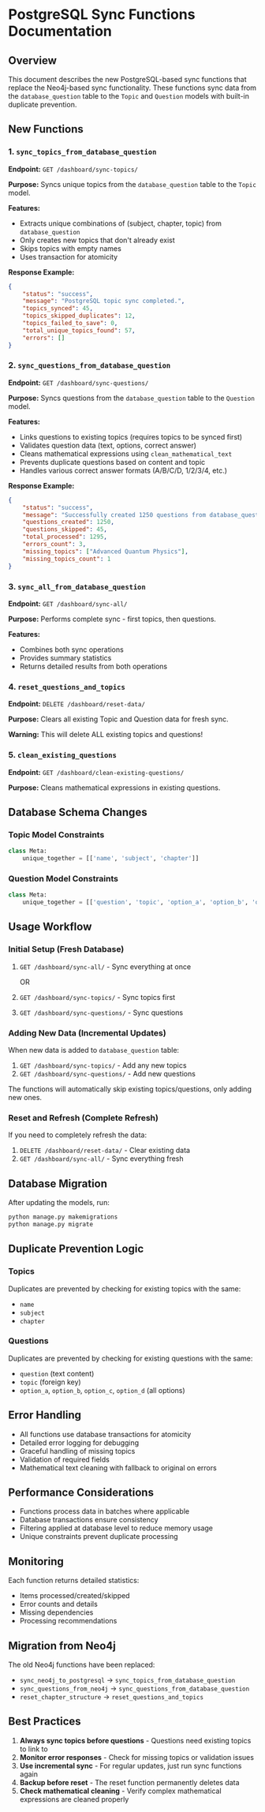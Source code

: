 # PostgreSQL Sync Functions Documentation

## Overview
This document describes the new PostgreSQL-based sync functions that replace the Neo4j-based sync functionality. These functions sync data from the `database_question` table to the `Topic` and `Question` models with built-in duplicate prevention.

## New Functions

### 1. `sync_topics_from_database_question`
**Endpoint:** `GET /dashboard/sync-topics/`

**Purpose:** Syncs unique topics from the `database_question` table to the `Topic` model.

**Features:**
- Extracts unique combinations of (subject, chapter, topic) from `database_question`
- Only creates new topics that don't already exist
- Skips topics with empty names
- Uses transaction for atomicity

**Response Example:**
```json
{
    "status": "success",
    "message": "PostgreSQL topic sync completed.",
    "topics_synced": 45,
    "topics_skipped_duplicates": 12,
    "topics_failed_to_save": 0,
    "total_unique_topics_found": 57,
    "errors": []
}
```

### 2. `sync_questions_from_database_question`
**Endpoint:** `GET /dashboard/sync-questions/`

**Purpose:** Syncs questions from the `database_question` table to the `Question` model.

**Features:**
- Links questions to existing topics (requires topics to be synced first)
- Validates question data (text, options, correct answer)
- Cleans mathematical expressions using `clean_mathematical_text`
- Prevents duplicate questions based on content and topic
- Handles various correct answer formats (A/B/C/D, 1/2/3/4, etc.)

**Response Example:**
```json
{
    "status": "success",
    "message": "Successfully created 1250 questions from database_question table",
    "questions_created": 1250,
    "questions_skipped": 45,
    "total_processed": 1295,
    "errors_count": 3,
    "missing_topics": ["Advanced Quantum Physics"],
    "missing_topics_count": 1
}
```

### 3. `sync_all_from_database_question`
**Endpoint:** `GET /dashboard/sync-all/`

**Purpose:** Performs complete sync - first topics, then questions.

**Features:**
- Combines both sync operations
- Provides summary statistics
- Returns detailed results from both operations

### 4. `reset_questions_and_topics`
**Endpoint:** `DELETE /dashboard/reset-data/`

**Purpose:** Clears all existing Topic and Question data for fresh sync.

**Warning:** This will delete ALL existing topics and questions!

### 5. `clean_existing_questions`
**Endpoint:** `GET /dashboard/clean-existing-questions/`

**Purpose:** Cleans mathematical expressions in existing questions.

## Database Schema Changes

### Topic Model Constraints
```python
class Meta:
    unique_together = [['name', 'subject', 'chapter']]
```

### Question Model Constraints
```python
class Meta:
    unique_together = [['question', 'topic', 'option_a', 'option_b', 'option_c', 'option_d']]
```

## Usage Workflow

### Initial Setup (Fresh Database)
1. `GET /dashboard/sync-all/` - Sync everything at once
   
   OR
   
1. `GET /dashboard/sync-topics/` - Sync topics first
2. `GET /dashboard/sync-questions/` - Sync questions

### Adding New Data (Incremental Updates)
When new data is added to `database_question` table:

1. `GET /dashboard/sync-topics/` - Add any new topics
2. `GET /dashboard/sync-questions/` - Add new questions

The functions will automatically skip existing topics/questions, only adding new ones.

### Reset and Refresh (Complete Refresh)
If you need to completely refresh the data:

1. `DELETE /dashboard/reset-data/` - Clear existing data
2. `GET /dashboard/sync-all/` - Sync everything fresh

## Database Migration

After updating the models, run:
```bash
python manage.py makemigrations
python manage.py migrate
```

## Duplicate Prevention Logic

### Topics
Duplicates are prevented by checking for existing topics with the same:
- `name`
- `subject` 
- `chapter`

### Questions
Duplicates are prevented by checking for existing questions with the same:
- `question` (text content)
- `topic` (foreign key)
- `option_a`, `option_b`, `option_c`, `option_d` (all options)

## Error Handling

- All functions use database transactions for atomicity
- Detailed error logging for debugging
- Graceful handling of missing topics
- Validation of required fields
- Mathematical text cleaning with fallback to original on errors

## Performance Considerations

- Functions process data in batches where applicable
- Database transactions ensure consistency
- Filtering applied at database level to reduce memory usage
- Unique constraints prevent duplicate processing

## Monitoring

Each function returns detailed statistics:
- Items processed/created/skipped
- Error counts and details
- Missing dependencies
- Processing recommendations

## Migration from Neo4j

The old Neo4j functions have been replaced:
- `sync_neo4j_to_postgresql` → `sync_topics_from_database_question`
- `sync_questions_from_neo4j` → `sync_questions_from_database_question`
- `reset_chapter_structure` → `reset_questions_and_topics`

## Best Practices

1. **Always sync topics before questions** - Questions need existing topics to link to
2. **Monitor error responses** - Check for missing topics or validation issues
3. **Use incremental sync** - For regular updates, just run sync functions again
4. **Backup before reset** - The reset function permanently deletes data
5. **Check mathematical cleaning** - Verify complex mathematical expressions are cleaned properly
